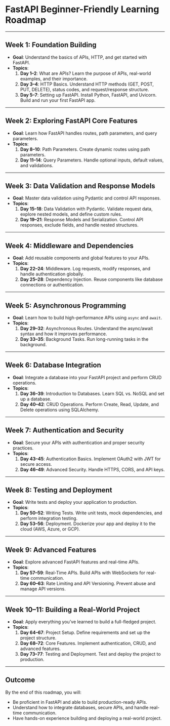 # **FastAPI Beginner-Friendly Learning Roadmap**

---

## **Week 1: Foundation Building**
- **Goal**: Understand the basics of APIs, HTTP, and get started with FastAPI.
- **Topics**:
  1. **Day 1–2**: What are APIs? Learn the purpose of APIs, real-world examples, and their importance.
  2. **Day 3–4**: HTTP Basics. Understand HTTP methods (GET, POST, PUT, DELETE), status codes, and request/response structure.
  3. **Day 5–7**: Setting up FastAPI. Install Python, FastAPI, and Uvicorn. Build and run your first FastAPI app.

---

## **Week 2: Exploring FastAPI Core Features**
- **Goal**: Learn how FastAPI handles routes, path parameters, and query parameters.
- **Topics**:
  1. **Day 8–10**: Path Parameters. Create dynamic routes using path parameters.
  2. **Day 11–14**: Query Parameters. Handle optional inputs, default values, and validations.

---

## **Week 3: Data Validation and Response Models**
- **Goal**: Master data validation using Pydantic and control API responses.
- **Topics**:
  1. **Day 15–18**: Data Validation with Pydantic. Validate request data, explore nested models, and define custom rules.
  2. **Day 19–21**: Response Models and Serialization. Control API responses, exclude fields, and handle nested structures.

---

## **Week 4: Middleware and Dependencies**
- **Goal**: Add reusable components and global features to your APIs.
- **Topics**:
  1. **Day 22–24**: Middleware. Log requests, modify responses, and handle authentication globally.
  2. **Day 25–28**: Dependency Injection. Reuse components like database connections or authentication.

---

## **Week 5: Asynchronous Programming**
- **Goal**: Learn how to build high-performance APIs using `async` and `await`.
- **Topics**:
  1. **Day 29–32**: Asynchronous Routes. Understand the async/await syntax and how it improves performance.
  2. **Day 33–35**: Background Tasks. Run long-running tasks in the background.

---

## **Week 6: Database Integration**
- **Goal**: Integrate a database into your FastAPI project and perform CRUD operations.
- **Topics**:
  1. **Day 36–39**: Introduction to Databases. Learn SQL vs. NoSQL and set up a database.
  2. **Day 40–42**: CRUD Operations. Perform Create, Read, Update, and Delete operations using SQLAlchemy.

---

## **Week 7: Authentication and Security**
- **Goal**: Secure your APIs with authentication and proper security practices.
- **Topics**:
  1. **Day 43–45**: Authentication Basics. Implement OAuth2 with JWT for secure access.
  2. **Day 46–49**: Advanced Security. Handle HTTPS, CORS, and API keys.

---

## **Week 8: Testing and Deployment**
- **Goal**: Write tests and deploy your application to production.
- **Topics**:
  1. **Day 50–52**: Writing Tests. Write unit tests, mock dependencies, and perform integration testing.
  2. **Day 53–56**: Deployment. Dockerize your app and deploy it to the cloud (AWS, Azure, or GCP).

---

## **Week 9: Advanced Features**
- **Goal**: Explore advanced FastAPI features and real-time APIs.
- **Topics**:
  1. **Day 57–59**: Real-Time APIs. Build APIs with WebSockets for real-time communication.
  2. **Day 60–63**: Rate Limiting and API Versioning. Prevent abuse and manage API versions.

---

## **Week 10–11: Building a Real-World Project**
- **Goal**: Apply everything you’ve learned to build a full-fledged project.
- **Topics**:
  1. **Day 64–67**: Project Setup. Define requirements and set up the project structure.
  2. **Day 68–72**: Core Features. Implement authentication, CRUD, and advanced features.
  3. **Day 73–77**: Testing and Deployment. Test and deploy the project to production.

---

## **Outcome**
By the end of this roadmap, you will:
- Be proficient in FastAPI and able to build production-ready APIs.
- Understand how to integrate databases, secure APIs, and handle real-time communication.
- Have hands-on experience building and deploying a real-world project.